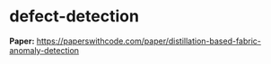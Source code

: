 # defect-detection

**Paper:** https://paperswithcode.com/paper/distillation-based-fabric-anomaly-detection

